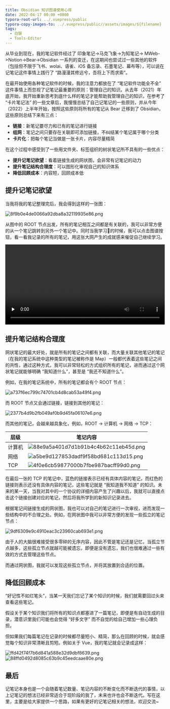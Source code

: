 ```yaml
---
title: Obsidian 知识图谱使用心得
date: 2022-04-17 00:00 +0800
typora-root-url: ../.vuepress/public
typora-copy-images-to: ../.vuepress/public//assets/images/${filename}
tags: 
  - 白银
  - Tools-Editor
---
```

从毕业到现在，我的笔记软件经过了 印象笔记->马克飞象->为知笔记-> MWeb->Notion->Bear->Obsidian 一系列的变迁，在这期间也尝试过一些其他的软件（包括但不限于飞书、wolai、语雀、iOS 备忘录、石墨笔记、幕布等），可以说在记笔记这件事情上践行了  “路漫漫其修远兮，吾将上下而求索”。

<!--more-->

在最开始使用各种笔记软件的时候，我的注意力都放在了 “笔记软件功能全不全” 这件事情上而忽视了记笔记最重要的原则：管理自己的知识。从去年（2021）年底开始，我开始重新思考到底什么样的笔记才能帮助我管理自己的知识，在参考了 “卡片笔记法” 的一些文章后，我慢慢总结了自己记笔记的一些原则，并从今年（2022）上半年开始，按照这些原则将所有的笔记从 Bear 迁移到了 Obsidian，这些原则总结下来有三点：

- **链接**：新笔记要尽力和已有的笔记进行链接
- **组网**：笔记之间只要存在关联即可添加链接，不纠结某个笔记属于哪个分类
- **卡片化**：把每个笔记当做是一张卡片，内容尽量精简

在这个过程中感受到了一些用文件夹、标签组织的树状笔记所不具有的一些优点：

- **提升记笔记欲望**：看着链接生成的网状图，会非常有记笔记的动力
- **提升笔记结构合理度**：可以图形化审视自己的知识体系
- **降低回顾成本**：内容短，回顾成本低

## 提升记笔记欲望

当我将我的笔记整理完后，我会得到这样的一张图：

![8f9b0e4de0066a92dba8a32119935e86.png](/assets/images/2022-04-17-Obsidian-zhi-shi-tu-pu-shi-yong-xin-de/8f9b0e4de0066a92dba8a32119935e86.png)

从图中的 ROOT 节点出发，所有的笔记相互之间都是有关联的，我可以非常方便的从一个笔记跳转到另外一个笔记中。同时当我学习🥱的时候，我可以点击图谱按钮，看一看我记录的所有的笔记，用这张大网产生的成就感来催促自己继续学习。

<video id="video" controls="" preload="none" style="width: 100%;" src="/assets/videos/2022-04-17-Obsidian-zhi-shi-tu-pu-shi-yong-xin-de/6553ddc47ef89b0cbfc92ad3c969f2ee.mp4"></video>

## 提升笔记结构合理度

网状笔记的最大好处，就是所有的笔记之间都有关联，而大量关联其他笔记的笔记（在我的笔记系统中这种类型的笔记被称作是 Map）一般都代表着这些笔记之间的共性，通过这种方式，我可以非常轻松的方式组织所有的笔记，进而通过这个网状笔记就能够明确 “我知道什么”，甚至是 “我还不知道什么”。

例如，在我的笔记系统中，所有的笔记都会有个 ROOT 节点：

![a737f6ec799c74701cb4d8cab53a49f4.png](/assets/images/2022-04-17-Obsidian-zhi-shi-tu-pu-shi-yong-xin-de/a737f6ec799c74701cb4d8cab53a49f4.png)

而 ROOT 节点又会通过链接，链接到其他的笔记：

![2377b4d9b2fb049af0b9d45fa06107e6.png](/assets/images/2022-04-17-Obsidian-zhi-shi-tu-pu-shi-yong-xin-de/2377b4d9b2fb049af0b9d45fa06107e6.png)

而其他的笔记，会越来越具象化，例如，ROOT -> 计算机 -> 网络 -> TCP：

| 层级   | 笔记内容                                                                                                                                       |
| ------ | ---------------------------------------------------------------------------------------------------------------------------------------------- |
| 计算机 | ![88e9a5a401d7d1b91b4c4b62c11eb45d.png](/assets/images/2022-04-17-Obsidian-zhi-shi-tu-pu-shi-yong-xin-de/88e9a5a401d7d1b91b4c4b62c11eb45d.png) |
| 网络   | ![a5be9d127853dadf9f58bd681c113d15.png](/assets/images/2022-04-17-Obsidian-zhi-shi-tu-pu-shi-yong-xin-de/a5be9d127853dadf9f58bd681c113d15.png) |
| TCP    | ![4f0e6cb59877000b7fbe987bacff99d0.png](/assets/images/2022-04-17-Obsidian-zhi-shi-tu-pu-shi-yong-xin-de/4f0e6cb59877000b7fbe987bacff99d0.png) |

在最后一张的 TCP 的笔记中，蓝色的链接表示已经有具体内容的笔记，而红色的链接则表示还没有具体内容的笔记，这些笔记就是 “我知道我不知道” 的知识。未来的某一天，当我对其中的一个协议的详细内容产生了兴趣以后，我就可以直接点击这个链接创建对应的笔记，然后将我所学到的新知识记录进去。

根据笔记间链接生成的网状图，我也可以对自己的笔记进行一次审视，进而发现一些结构中的不合理之处。例如，在网状图中我可以非常方便的发现一些孤立的笔记节点：

![9df6309e9c4910eac3c23960cab693e1.png](/assets/images/2022-04-17-Obsidian-zhi-shi-tu-pu-shi-yong-xin-de/9df6309e9c4910eac3c23960cab693e1.png)

由于人的大脑很难接受很多零碎的无序内容，因此不管是笔记还是记忆，当孤立节点越多，这些孤立节点就越可能被遗忘，即便是没有遗忘，我们也很难通过一些有效的方式去管理这些节点。

而通过网状图，我就可以发现这些孤立节点，并将其放置到合适的位置。

## 降低回顾成本

“好记性不如烂笔头”，当某一天我们忘记了某个知识的时候，我们就需要回过头来查看这些笔记。

假设关于某个知识我们将所有的知识点都塞进了一篇笔记，即便是有自动生成的目录，潜意识里我们可能也会觉得 “好多文字” 而不自觉的给自己增加一些心理负担。

但如果我们每篇笔记在记录的时候都尽量短小、精简，那么在回顾的时候，就会感觉每个知识非常清晰且剪短。例如关于 Vue，我的笔记就会记录成这样：

![ffd42f74f7b6d841a588e32d9dbf8639.png](/assets/images/2022-04-17-Obsidian-zhi-shi-tu-pu-shi-yong-xin-de/ffd42f74f7b6d841a588e32d9dbf8639.png)
![88ffd0492d8085c63b9c45eedcaae80e.png](/assets/images/2022-04-17-Obsidian-zhi-shi-tu-pu-shi-yong-xin-de/88ffd0492d8085c63b9c45eedcaae80e.png)

## 最后

记笔记本身也是一个会随着笔记数量、笔记内容的不断变化而不断迭代的事情，以上记笔记的想法已经非常适合于现阶段的我了，未来也许也会不断迭代。写在这里，主要是给大家提供一个思路，如果有更好的记笔记相关的想法，欢迎交流~
